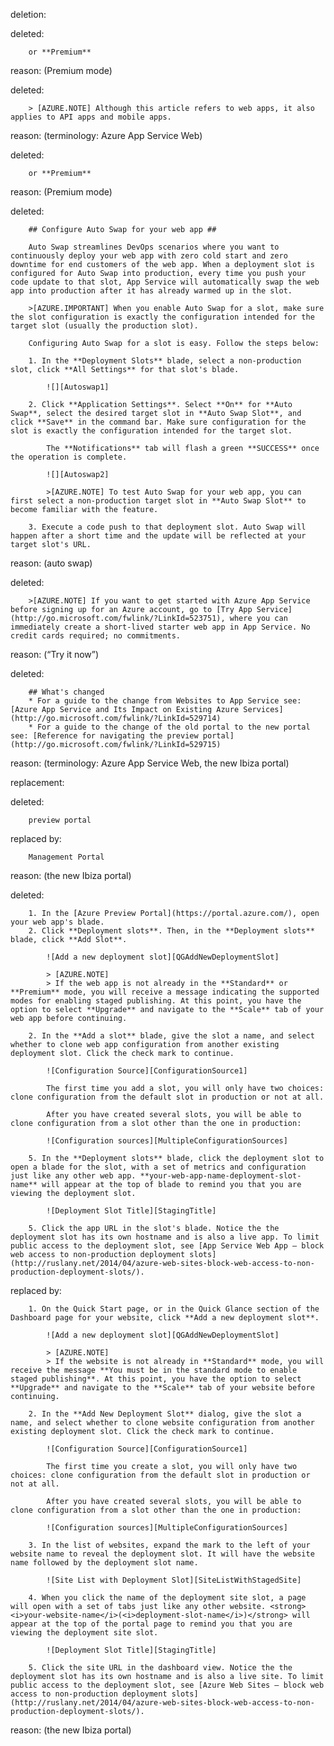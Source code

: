 deletion:

deleted:

		or **Premium**

reason: (Premium mode)

deleted:

		> [AZURE.NOTE] Although this article refers to web apps, it also applies to API apps and mobile apps.


reason: (terminology: Azure App Service Web)

deleted:

		or **Premium**

reason: (Premium mode)

deleted:

		## Configure Auto Swap for your web app ##
		
		Auto Swap streamlines DevOps scenarios where you want to continuously deploy your web app with zero cold start and zero downtime for end customers of the web app. When a deployment slot is configured for Auto Swap into production, every time you push your code update to that slot, App Service will automatically swap the web app into production after it has already warmed up in the slot.
		
		>[AZURE.IMPORTANT] When you enable Auto Swap for a slot, make sure the slot configuration is exactly the configuration intended for the target slot (usually the production slot).
		
		Configuring Auto Swap for a slot is easy. Follow the steps below:
		
		1. In the **Deployment Slots** blade, select a non-production slot, click **All Settings** for that slot's blade.  
		
			![][Autoswap1]
		
		2. Click **Application Settings**. Select **On** for **Auto Swap**, select the desired target slot in **Auto Swap Slot**, and click **Save** in the command bar. Make sure configuration for the slot is exactly the configuration intended for the target slot.
		
			The **Notifications** tab will flash a green **SUCCESS** once the operation is complete.
		
			![][Autoswap2]
		
			>[AZURE.NOTE] To test Auto Swap for your web app, you can first select a non-production target slot in **Auto Swap Slot** to become familiar with the feature.  
		
		3. Execute a code push to that deployment slot. Auto Swap will happen after a short time and the update will be reflected at your target slot's URL.

reason: (auto swap)

deleted:

		>[AZURE.NOTE] If you want to get started with Azure App Service before signing up for an Azure account, go to [Try App Service](http://go.microsoft.com/fwlink/?LinkId=523751), where you can immediately create a short-lived starter web app in App Service. No credit cards required; no commitments.

reason: (“Try it now”)

deleted:

		## What's changed
		* For a guide to the change from Websites to App Service see: [Azure App Service and Its Impact on Existing Azure Services](http://go.microsoft.com/fwlink/?LinkId=529714)
		* For a guide to the change of the old portal to the new portal see: [Reference for navigating the preview portal](http://go.microsoft.com/fwlink/?LinkId=529715)

reason: (terminology: Azure App Service Web, the new Ibiza portal)

replacement:

deleted:

		preview portal

replaced by:

		Management Portal

reason: (the new Ibiza portal)

deleted:

		1. In the [Azure Preview Portal](https://portal.azure.com/), open your web app's blade.
		2. Click **Deployment slots**. Then, in the **Deployment slots** blade, click **Add Slot**.
		
			![Add a new deployment slot][QGAddNewDeploymentSlot]
		
			> [AZURE.NOTE]
			> If the web app is not already in the **Standard** or **Premium** mode, you will receive a message indicating the supported modes for enabling staged publishing. At this point, you have the option to select **Upgrade** and navigate to the **Scale** tab of your web app before continuing.
		
		2. In the **Add a slot** blade, give the slot a name, and select whether to clone web app configuration from another existing deployment slot. Click the check mark to continue.
		
			![Configuration Source][ConfigurationSource1]
		
			The first time you add a slot, you will only have two choices: clone configuration from the default slot in production or not at all.
		
			After you have created several slots, you will be able to clone configuration from a slot other than the one in production:
		
			![Configuration sources][MultipleConfigurationSources]
		
		5. In the **Deployment slots** blade, click the deployment slot to open a blade for the slot, with a set of metrics and configuration just like any other web app. **your-web-app-name-deployment-slot-name** will appear at the top of blade to remind you that you are viewing the deployment slot.
		
			![Deployment Slot Title][StagingTitle]
		
		5. Click the app URL in the slot's blade. Notice the the deployment slot has its own hostname and is also a live app. To limit public access to the deployment slot, see [App Service Web App – block web access to non-production deployment slots](http://ruslany.net/2014/04/azure-web-sites-block-web-access-to-non-production-deployment-slots/).

replaced by:

		1. On the Quick Start page, or in the Quick Glance section of the Dashboard page for your website, click **Add a new deployment slot**. 
			
			![Add a new deployment slot][QGAddNewDeploymentSlot]
			
			> [AZURE.NOTE]
			> If the website is not already in **Standard** mode, you will receive the message **You must be in the standard mode to enable staged publishing**. At this point, you have the option to select **Upgrade** and navigate to the **Scale** tab of your website before continuing.
			
		2. In the **Add New Deployment Slot** dialog, give the slot a name, and select whether to clone website configuration from another existing deployment slot. Click the check mark to continue. 
			
			![Configuration Source][ConfigurationSource1]
			
			The first time you create a slot, you will only have two choices: clone configuration from the default slot in production or not at all. 
			
			After you have created several slots, you will be able to clone configuration from a slot other than the one in production:
			
			![Configuration sources][MultipleConfigurationSources]
		
		3. In the list of websites, expand the mark to the left of your website name to reveal the deployment slot. It will have the website name followed by the deployment slot name. 
			
			![Site List with Deployment Slot][SiteListWithStagedSite]
			
		4. When you click the name of the deployment site slot, a page will open with a set of tabs just like any other website. <strong><i>your-website-name</i>(<i>deployment-slot-name</i>)</strong> will appear at the top of the portal page to remind you that you are viewing the deployment site slot.
			
			![Deployment Slot Title][StagingTitle]
			
		5. Click the site URL in the dashboard view. Notice the the deployment slot has its own hostname and is also a live site. To limit public access to the deployment slot, see [Azure Web Sites – block web access to non-production deployment slots](http://ruslany.net/2014/04/azure-web-sites-block-web-access-to-non-production-deployment-slots/).

reason: (the new Ibiza portal)

